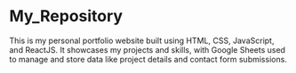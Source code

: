# My_Repository
This is my personal portfolio website built using HTML, CSS, JavaScript, and ReactJS. It showcases my projects and skills, with Google Sheets used to manage and store data like project details and contact form submissions.
